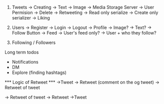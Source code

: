 1. Tweets
     -> Creating
          -> Text
          -> Image -> Media Storage Server
     -> User Permision
          -> Delete
          -> Retweeting
               -> Read only serialize
               -> Create only serializer
          -> Liking

2. Users
      -> Register
      -> Login
      -> Logout
      -> Profile
           -> Image?
           -> Text?
           -> Follow Button
           -> Feed
                 -> User's feed only?
                 -> User + who they follow?

3. Following / Followers

Long term todos

- Notifications
- DM
- Explore (finding hashtags)


*** Logic of Retweet ***
 ->Tweet
    -> Retweet (comment on the og tweet)
        -> Retweet of tweet

-> Retweet of tweet
     -> Retweet
          ->Tweet